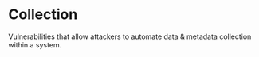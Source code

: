 # Collection

Vulnerabilities that allow attackers to automate data & metadata collection
within a system.